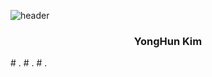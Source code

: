 ![header](https://capsule-render.vercel.app/api?type=slice&color=auto&height=300&section=header&text=for%20better&fontSize=90)

<h3 align=center>YongHun Kim</h3>
# .
# .
# .
